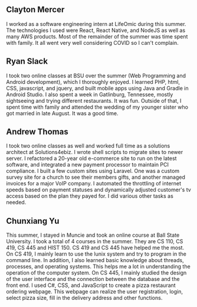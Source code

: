 ## Clayton Mercer

I worked as a software engineering intern at LifeOmic during this summer. The technologies I used were React, React Native, and NodeJS as well as many AWS products. Most of the remainder of the summer was time spent with family. It all went very well considering COVID so I can't complain. 

## Ryan Slack

I took two online classes at BSU over the summer (Web Programming and Android development), which I thoroughly enjoyed. I learned PHP, html, CSS, javascript, and jquery, and built mobile apps using Java and Gradle in Android Studio. I also spent a week in Gatlinburg, Tennessee, mostly sightseeing and trying different restaurants. It was fun. Outside of that, I spent time with family and attended the wedding of my younger sister who got married in late August. It was a good time.

## Andrew Thomas

I took two online classes as well and worked full time as a solutions architect at Solutions4ebiz. I wrote shell scripts to migrate sites to newer server. I refactored a 20-year old e-commerce site to run on the latest software, and integrated a new payment processor to maintain PCI compliance. I built a few custom sites using Laravel. One was a custom survey site for a church to see their members gifts, and another managed invoices for a major VoIP company. I automated the throttling of internet speeds based on payment statuses and dynamically adjusted customer's tv access based on the plan they payed for. I did various other tasks as needed.

## Chunxiang Yu

This summer, I stayed in Muncie and took an online course at Ball State University. I took a total of 4 courses in the summer. They are CS 110, CS 419, CS 445 and HIST 150. CS 419 and CS 445 have helped me the most. On CS 419, I mainly learn to use the lunix system and try to program in the command line. In addition, I also learned basic knowledge about threads, processes, and operating systems. This helps me a lot in understanding the operation of the computer system. On CS 445, I mainly studied the design of the user interface and the connection between the database and the front end. I used C#, CSS, and JavaScript to create a pizza restaurant ordering webpage. This webpage can realize the user registration, login, select pizza size, fill in the delivery address and other functions.
